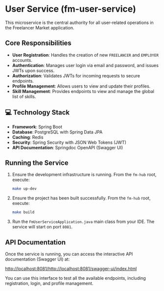# User Service (fm-user-service)

This microservice is the central authority for all user-related operations in the Freelancer Market application.

## Core Responsibilities

* **User Registration**: Handles the creation of new `FREELANCER` and `EMPLOYER` accounts.
* **Authentication**: Manages user login via email and password, and issues JWTs upon success.
* **Authorization**: Validates JWTs for incoming requests to secure endpoints.
* **Profile Management**: Allows users to view and update their profiles.
* **Skill Management**: Provides endpoints to view and manage the global list of skills.

## 💻 Technology Stack

* **Framework**: Spring Boot
* **Database**: PostgreSQL with Spring Data JPA
* **Caching**: Redis
* **Security**: Spring Security with JSON Web Tokens (JWT)
* **API Documentation**: Springdoc OpenAPI (Swagger UI)

## Running the Service

1.  Ensure the development infrastructure is running. From the `fm-hub` root, execute:
    ```bash
    make up-dev
    ```
2.  Ensure the project has been built successfully. From the `fm-hub` root, execute:
    ```bash
    make build
    ```
3.  Run the `FmUserServiceApplication.java` main class from your IDE. The service will start on port `8081`.

## API Documentation

Once the service is running, you can access the interactive API documentation (Swagger UI) at:

[http://localhost:8081/http://localhost:8081/swagger-ui/index.html](http://localhost:8081/http://localhost:8081/swagger-ui/index.html)

You can use this interface to test all the available endpoints, including registration, login, and profile management.

